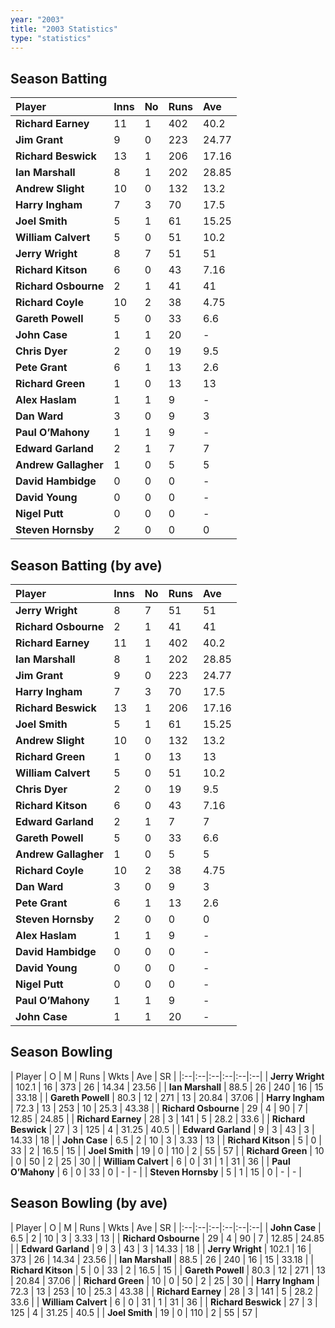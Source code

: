 ```yaml
---
year: "2003"
title: "2003 Statistics"
type: "statistics"
---
```


## Season Batting

| Player | Inns | No | Runs | Ave |
|:--|:--|:--|:--|:--|
| **Richard Earney** | 11 | 1 | 402 | 40.2 |
| **Jim Grant** | 9 | 0 | 223 | 24.77 |
| **Richard Beswick** | 13 | 1 | 206 | 17.16 |
| **Ian Marshall** | 8 | 1 | 202 | 28.85 |
| **Andrew Slight** | 10 | 0 | 132 | 13.2 |
| **Harry Ingham** | 7 | 3 | 70 | 17.5 |
| **Joel Smith** | 5 | 1 | 61 | 15.25 |
| **William Calvert** | 5 | 0 | 51 | 10.2 |
| **Jerry Wright** | 8 | 7 | 51 | 51 |
| **Richard Kitson** | 6 | 0 | 43 | 7.16 |
| **Richard Osbourne** | 2 | 1 | 41 | 41 |
| **Richard Coyle** | 10 | 2 | 38 | 4.75 |
| **Gareth Powell** | 5 | 0 | 33 | 6.6 |
| **John Case** | 1 | 1 | 20 | - |
| **Chris Dyer** | 2 | 0 | 19 | 9.5 |
| **Pete Grant** | 6 | 1 | 13 | 2.6 |
| **Richard Green** | 1 | 0 | 13 | 13 |
| **Alex Haslam** | 1 | 1 | 9 | - |
| **Dan Ward** | 3 | 0 | 9 | 3 |
| **Paul O’Mahony** | 1 | 1 | 9 | - |
| **Edward Garland** | 2 | 1 | 7 | 7 |
| **Andrew Gallagher** | 1 | 0 | 5 | 5 |
| **David Hambidge** | 0 | 0 | 0 | - |
| **David Young** | 0 | 0 | 0 | - |
| **Nigel Putt** | 0 | 0 | 0 | - |
| **Steven Hornsby** | 2 | 0 | 0 | 0 |

## Season Batting (by ave)

| Player | Inns | No | Runs | Ave |
|:--|:--|:--|:--|:--|
| **Jerry Wright** | 8 | 7 | 51 | 51 |
| **Richard Osbourne** | 2 | 1 | 41 | 41 |
| **Richard Earney** | 11 | 1 | 402 | 40.2 |
| **Ian Marshall** | 8 | 1 | 202 | 28.85 |
| **Jim Grant** | 9 | 0 | 223 | 24.77 |
| **Harry Ingham** | 7 | 3 | 70 | 17.5 |
| **Richard Beswick** | 13 | 1 | 206 | 17.16 |
| **Joel Smith** | 5 | 1 | 61 | 15.25 |
| **Andrew Slight** | 10 | 0 | 132 | 13.2 |
| **Richard Green** | 1 | 0 | 13 | 13 |
| **William Calvert** | 5 | 0 | 51 | 10.2 |
| **Chris Dyer** | 2 | 0 | 19 | 9.5 |
| **Richard Kitson** | 6 | 0 | 43 | 7.16 |
| **Edward Garland** | 2 | 1 | 7 | 7 |
| **Gareth Powell** | 5 | 0 | 33 | 6.6 |
| **Andrew Gallagher** | 1 | 0 | 5 | 5 |
| **Richard Coyle** | 10 | 2 | 38 | 4.75 |
| **Dan Ward** | 3 | 0 | 9 | 3 |
| **Pete Grant** | 6 | 1 | 13 | 2.6 |
| **Steven Hornsby** | 2 | 0 | 0 | 0 |
| **Alex Haslam** | 1 | 1 | 9 | - |
| **David Hambidge** | 0 | 0 | 0 | - |
| **David Young** | 0 | 0 | 0 | - |
| **Nigel Putt** | 0 | 0 | 0 | - |
| **Paul O’Mahony** | 1 | 1 | 9 | - |
| **John Case** | 1 | 1 | 20 | - |


## Season Bowling

| Player | O | M | Runs | Wkts | Ave | SR |
|:--|:--|:--|:--|:--|:--|
| **Jerry Wright** | 102.1 | 16 | 373 | 26 | 14.34 | 23.56 |
| **Ian Marshall** | 88.5 | 26 | 240 | 16 | 15 | 33.18 |
| **Gareth Powell** | 80.3 | 12 | 271 | 13 | 20.84 | 37.06 |
| **Harry Ingham** | 72.3 | 13 | 253 | 10 | 25.3 | 43.38 |
| **Richard Osbourne** | 29 | 4 | 90 | 7 | 12.85 | 24.85 |
| **Richard Earney** | 28 | 3 | 141 | 5 | 28.2 | 33.6 |
| **Richard Beswick** | 27 | 3 | 125 | 4 | 31.25 | 40.5 |
| **Edward Garland** | 9 | 3 | 43 | 3 | 14.33 | 18 |
| **John Case** | 6.5 | 2 | 10 | 3 | 3.33 | 13 |
| **Richard Kitson** | 5 | 0 | 33 | 2 | 16.5 | 15 |
| **Joel Smith** | 19 | 0 | 110 | 2 | 55 | 57 |
| **Richard Green** | 10 | 0 | 50 | 2 | 25 | 30 |
| **William Calvert** | 6 | 0 | 31 | 1 | 31 | 36 |
| **Paul O’Mahony** | 6 | 0 | 33 | 0 | - | - |
| **Steven Hornsby** | 5 | 1 | 15 | 0 | - | - |

## Season Bowling (by ave)

| Player | O | M | Runs | Wkts | Ave | SR |
|:--|:--|:--|:--|:--|:--|
| **John Case** | 6.5 | 2 | 10 | 3 | 3.33 | 13 |
| **Richard Osbourne** | 29 | 4 | 90 | 7 | 12.85 | 24.85 |
| **Edward Garland** | 9 | 3 | 43 | 3 | 14.33 | 18 |
| **Jerry Wright** | 102.1 | 16 | 373 | 26 | 14.34 | 23.56 |
| **Ian Marshall** | 88.5 | 26 | 240 | 16 | 15 | 33.18 |
| **Richard Kitson** | 5 | 0 | 33 | 2 | 16.5 | 15 |
| **Gareth Powell** | 80.3 | 12 | 271 | 13 | 20.84 | 37.06 |
| **Richard Green** | 10 | 0 | 50 | 2 | 25 | 30 |
| **Harry Ingham** | 72.3 | 13 | 253 | 10 | 25.3 | 43.38 |
| **Richard Earney** | 28 | 3 | 141 | 5 | 28.2 | 33.6 |
| **William Calvert** | 6 | 0 | 31 | 1 | 31 | 36 |
| **Richard Beswick** | 27 | 3 | 125 | 4 | 31.25 | 40.5 |
| **Joel Smith** | 19 | 0 | 110 | 2 | 55 | 57 |
